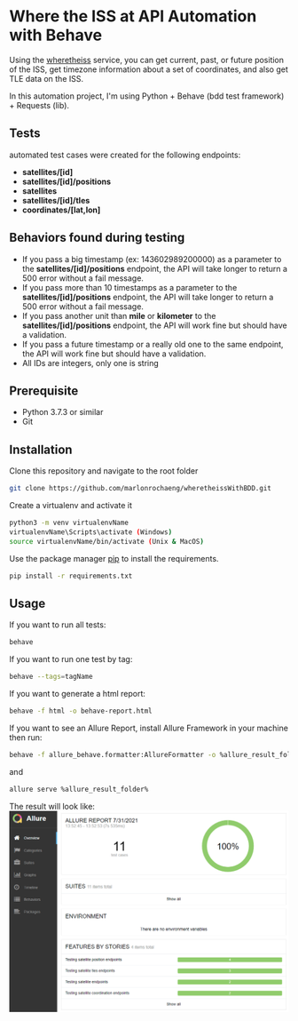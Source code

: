# Where the ISS at API Automation with Behave

Using the [wheretheiss](https://wheretheiss.at/w/developer) service, you can get current, past, or future position of the ISS, get timezone information about a set of coordinates, and also get TLE data on the ISS.

In this automation project, I'm using Python + Behave (bdd test framework) + Requests (lib).

## Tests
automated test cases were created for the following endpoints:
- **satellites/[id]** 
- **satellites/[id]/positions** 
- **satellites** 
- **satellites/[id]/tles** 
- **coordinates/[lat,lon]** 

## Behaviors found during testing
 - If you pass a big timestamp (ex: 143602989200000) as a parameter to the **satellites/[id]/positions** endpoint, the API will take longer to return a 500 error without a fail message.
 - If you pass more than 10 timestamps as a parameter to the **satellites/[id]/positions** endpoint, the API will take longer to return a 500 error without a fail message.
 - If you pass another unit than **mile** or **kilometer** to the **satellites/[id]/positions** endpoint, the API will work fine but should have a validation.
 - If you pass a future timestamp or a really old one to the same endpoint, the API will work fine but should have a validation.
 - All IDs are integers, only one is string

## Prerequisite
 - Python 3.7.3 or similar
 - Git

## Installation

Clone this repository and navigate to the root folder

```bash
git clone https://github.com/marlonrochaeng/wheretheissWithBDD.git 
```

Create a virtualenv and activate it

```bash
python3 -m venv virtualenvName
virtualenvName\Scripts\activate (Windows)
source virtualenvName/bin/activate (Unix & MacOS)
```

Use the package manager [pip](https://pip.pypa.io/en/stable/) to install the requirements.

```bash
pip install -r requirements.txt
```

## Usage

If you want to run all tests:

```bash
behave
```
If you want to run one test by tag:
```bash
behave --tags=tagName
```

If you want to generate a html report:
```bash
behave -f html -o behave-report.html
```

If you want to see an Allure Report, install Allure Framework in your machine then run:
```bash
behave -f allure_behave.formatter:AllureFormatter -o %allure_result_folder% ./features
```
and
```bash
allure serve %allure_result_folder%
```
The result will look like:
![alt text](https://github.com/marlonrochaeng/wheretheissWithBDD/blob/main/allure_behave.png?raw=true)
